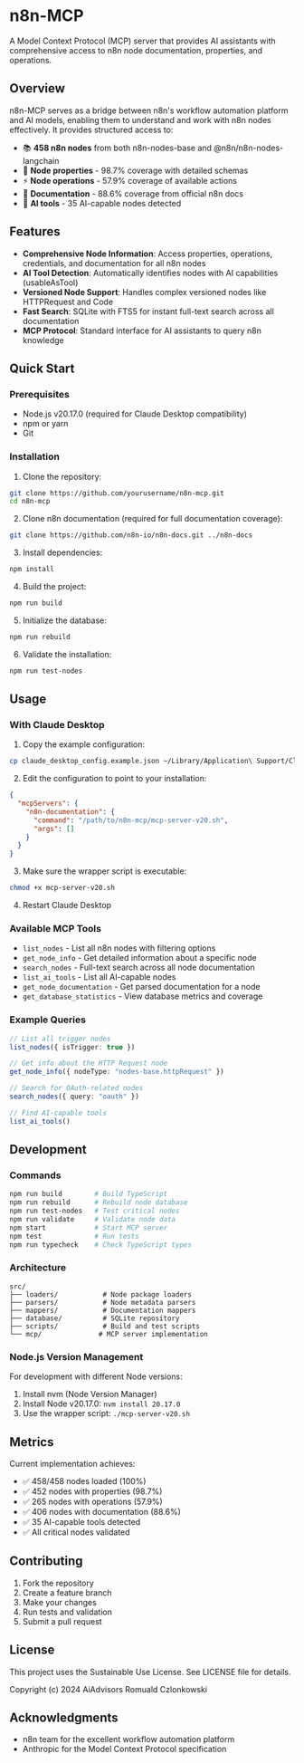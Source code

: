 # n8n-MCP

A Model Context Protocol (MCP) server that provides AI assistants with comprehensive access to n8n node documentation, properties, and operations.

## Overview

n8n-MCP serves as a bridge between n8n's workflow automation platform and AI models, enabling them to understand and work with n8n nodes effectively. It provides structured access to:

- 📚 **458 n8n nodes** from both n8n-nodes-base and @n8n/n8n-nodes-langchain
- 🔧 **Node properties** - 98.7% coverage with detailed schemas
- ⚡ **Node operations** - 57.9% coverage of available actions
- 📄 **Documentation** - 88.6% coverage from official n8n docs
- 🤖 **AI tools** - 35 AI-capable nodes detected

## Features

- **Comprehensive Node Information**: Access properties, operations, credentials, and documentation for all n8n nodes
- **AI Tool Detection**: Automatically identifies nodes with AI capabilities (usableAsTool)
- **Versioned Node Support**: Handles complex versioned nodes like HTTPRequest and Code
- **Fast Search**: SQLite with FTS5 for instant full-text search across all documentation
- **MCP Protocol**: Standard interface for AI assistants to query n8n knowledge

## Quick Start

### Prerequisites

- Node.js v20.17.0 (required for Claude Desktop compatibility)
- npm or yarn
- Git

### Installation

1. Clone the repository:
```bash
git clone https://github.com/yourusername/n8n-mcp.git
cd n8n-mcp
```

2. Clone n8n documentation (required for full documentation coverage):
```bash
git clone https://github.com/n8n-io/n8n-docs.git ../n8n-docs
```

3. Install dependencies:
```bash
npm install
```

4. Build the project:
```bash
npm run build
```

5. Initialize the database:
```bash
npm run rebuild
```

6. Validate the installation:
```bash
npm run test-nodes
```

## Usage

### With Claude Desktop

1. Copy the example configuration:
```bash
cp claude_desktop_config.example.json ~/Library/Application\ Support/Claude/claude_desktop_config.json
```

2. Edit the configuration to point to your installation:
```json
{
  "mcpServers": {
    "n8n-documentation": {
      "command": "/path/to/n8n-mcp/mcp-server-v20.sh",
      "args": []
    }
  }
}
```

3. Make sure the wrapper script is executable:
```bash
chmod +x mcp-server-v20.sh
```

4. Restart Claude Desktop

### Available MCP Tools

- `list_nodes` - List all n8n nodes with filtering options
- `get_node_info` - Get detailed information about a specific node
- `search_nodes` - Full-text search across all node documentation  
- `list_ai_tools` - List all AI-capable nodes
- `get_node_documentation` - Get parsed documentation for a node
- `get_database_statistics` - View database metrics and coverage

### Example Queries

```typescript
// List all trigger nodes
list_nodes({ isTrigger: true })

// Get info about the HTTP Request node
get_node_info({ nodeType: "nodes-base.httpRequest" })

// Search for OAuth-related nodes
search_nodes({ query: "oauth" })

// Find AI-capable tools
list_ai_tools()
```

## Development

### Commands

```bash
npm run build        # Build TypeScript
npm run rebuild      # Rebuild node database
npm run test-nodes   # Test critical nodes
npm run validate     # Validate node data
npm start            # Start MCP server
npm test             # Run tests
npm run typecheck    # Check TypeScript types
```

### Architecture

```
src/
├── loaders/           # Node package loaders
├── parsers/           # Node metadata parsers
├── mappers/           # Documentation mappers
├── database/          # SQLite repository
├── scripts/           # Build and test scripts
└── mcp/              # MCP server implementation
```

### Node.js Version Management

For development with different Node versions:

1. Install nvm (Node Version Manager)
2. Install Node v20.17.0: `nvm install 20.17.0`
3. Use the wrapper script: `./mcp-server-v20.sh`

## Metrics

Current implementation achieves:

- ✅ 458/458 nodes loaded (100%)
- ✅ 452 nodes with properties (98.7%)
- ✅ 265 nodes with operations (57.9%)
- ✅ 406 nodes with documentation (88.6%)
- ✅ 35 AI-capable tools detected
- ✅ All critical nodes validated

## Contributing

1. Fork the repository
2. Create a feature branch
3. Make your changes
4. Run tests and validation
5. Submit a pull request

## License

This project uses the Sustainable Use License. See LICENSE file for details.

Copyright (c) 2024 AiAdvisors Romuald Czlonkowski

## Acknowledgments

- n8n team for the excellent workflow automation platform
- Anthropic for the Model Context Protocol specification